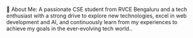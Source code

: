 💫 About Me:
A passionate CSE student from RVCE Bengaluru and a tech enthusiast with a strong drive to explore new technologies, excel in web development and AI, and continuously learn from my experiences to achieve my goals in the ever-evolving tech world..
<!---
Shrinidhi-I/Shrinidhi-I is a ✨ special ✨ repository because its `README.md` (this file) appears on your GitHub profile.
You can click the Preview link to take a look at your changes.
--->
